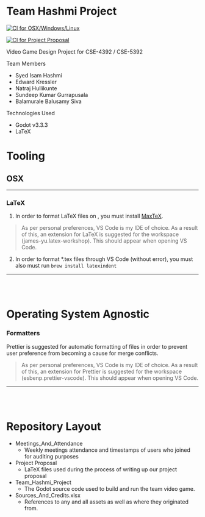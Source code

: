# Team Hashmi Project

[![CI for OSX/Windows/Linux ](https://github.com/syedisamhashmi/CSE-4392-CSE-5392-Game-Project/actions/workflows/build-godot-pipeline.yml/badge.svg)](https://github.com/syedisamhashmi/CSE-4392-CSE-5392-Game-Project/actions/workflows/build-godot-pipeline.yml)

[![CI for Project Proposal](https://github.com/syedisamhashmi/CSE-4392-CSE-5392-Game-Project/actions/workflows/build-project-proposal.yml/badge.svg)](https://github.com/syedisamhashmi/CSE-4392-CSE-5392-Game-Project/actions/workflows/build-project-proposal.yml)

Video Game Design Project for CSE-4392 / CSE-5392

Team Members

- Syed Isam Hashmi
- Edward Kressler
- Natraj Hullikunte
- Sundeep Kumar Gurrapusala
- Balamurale Balusamy Siva

Technologies Used

- Godot v3.3.3
- LaTeX

# Tooling

## OSX

---

### LaTeX

1. In order to format LaTeX files on , you must install [MaxTeX](http://www.tug.org/mactex/).

> As per personal preferences, VS Code is my IDE of choice.
> As a result of this, an extension for LaTeX is suggested
> for the workspace (james-yu.latex-workshop). This should appear
> when opening VS Code.

2. In order to format \*.tex files through VS Code (without error), you must also must run `brew install latexindent`

---

<br/>
<br/>

# Operating System Agnostic

### Formatters

Prettier is suggested for automatic formatting of
files in order to prevent user preference from becoming
a cause for merge conflicts.

> As per personal preferences, VS Code is my IDE of choice.
> As a result of this, an extension for Prettier is suggested
> for the workspace (esbenp.prettier-vscode). This should appear
> when opening VS Code.

---

<br/>
<br/>

# Repository Layout

- Meetings_And_Attendance
  - Weekly meetings attendance and timestamps of
    users who joined for auditing purposes
- Project Proposal
  - LaTeX files used during the process of
    writing up our project proposal
- Team_Hashmi_Project
  - The Godot source code used to build and run the team video game.
- Sources_And_Credits.xlsx
  - References to any and all assets as well as where they originated from.
